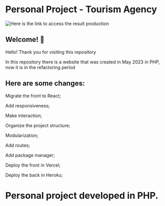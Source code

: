 # Personal Project - Tourism Agency

![Here is the link to access the result production](https://turlines-devnana.vercel.app/)

## Welcome! 👋

Hello!  Thank you for visiting this repository

In this repository there is a website that was created in May 2023 in PHP, now it is in the refactoring period

## Here are some changes:

Migrate the front to React;

Add responsiveness;

Make interaction;

Organize the project structure;

Modularization;

Add routes;

Add package manager;

Deploy the front in Vercel;

Deploy the back in Heroku;

# Personal project developed in PHP.


